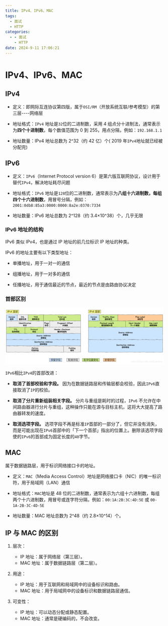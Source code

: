 ```yaml
---
title: IPv4、IPv6、MAC
tags:
  - 面试
  - HTTP
categories:
  - - 面试
    - HTTP
date: 2024-9-11 17:06:21
---
```


<!-- @format -->

# IPv4、IPv6、MAC

## IPv4

- 定义：即网际互连协议第四版，属于`OSI/RM`（开放系统互联/参考模型）的第三层----网络层

- 地址格式：`IPv4` 地址是`32`位的二进制数，采用 4 组点分十进制法，通常表示为**四个十进制数**，每个数值范围为 0 到 255，用点分隔，例如：`192.168.1.1`

- 地址数量：IPv4 地址总数为 2^32（约 42 亿）个( 2019 年`IPv4`地址就已经被分配完)

## IPv6

- 定义：`IPv6`（Internet Protocol version 6）是第六版互联网协议，设计用于替代`IPv4`，解决地址耗尽问题

- 地址格式：`IPv6` 地址是`128`位的二进制数，通常表示为**八组十六进制数，每组四个十六进制数**，用冒号分隔，例如：`2001:0db8:85a3:0000:0000:8a2e:0370:7334`

- 地址数量：IPv6 地址总数为 2^128（约 3.4×10^38）个，几乎无限

### IPv6 地址的结构

IPv6 类似 IPv4，也是通过 IP 地址的前⼏位标识 IP 地址的种类。

IPv6 的地址主要有以下类型地址：

- 单播地址，⽤于⼀对⼀的通信

- 组播地址，⽤于⼀对多的通信

- 任播地址，⽤于通信最近的节点，最近的节点是由路由协议决定

### 首部区别

![首部区别](../images/blog-2024-09-11-16-07-15.png)

`IPv6`相⽐`IPv4`的⾸部改进：

- **取消了首部校验和字段。** 因为在数据链路层和传输层都会校验，因此`IPv6`直接取消了`IP`的校验。

- **取消了分片重新组装相关字段。** 分⽚与重组是耗时的过程，`IPv6` 不允许在中间路由器进⾏分⽚与重组，这种操作只能在源与⽬标主机，这将⼤⼤提⾼了路由器转发的速度。

- **取消选项字段。** 选项字段不再是标准`IP`⾸部的⼀部分了，但它并没有消失，⽽是可能出现在`IPv6`⾸部中的「下⼀个首部」指出的位置上。删除该选项字段使的`IPv6`的⾸部成为固定⻓度的`40`字节。

## MAC

属于数据链路层，用于标识网络接口卡的地址。

- 定义：`MAC`（Media Access Control）地址是网络接口卡（NIC）的唯一标识符，用于局域网（LAN）通信

- 地址格式：`MAC`地址是 48 位的二进制数，通常表示为六组十六进制数，每组两个十六进制数，用冒号或连字符分隔，例如：`00:1A:2B:3C:4D:5E` 或 `00-1A-2B-3C-4D-5E`

- 地址数量：MAC 地址总数为 2^48（约 2.8×10^14）个。

## IP 与 MAC 的区别

1. 层次：

   - IP 地址：属于网络层（第三层）。
   - MAC 地址：属于数据链路层（第二层）。

2. 用途：

   - IP 地址：用于互联网和局域网中的设备标识和路由。
   - MAC 地址：用于局域网中的设备标识和数据链路层通信。

3. 可变性：

   - IP 地址：可以动态分配或静态配置。
   - MAC 地址：通常是硬编码的，不会改变。

<!-- @format -->
